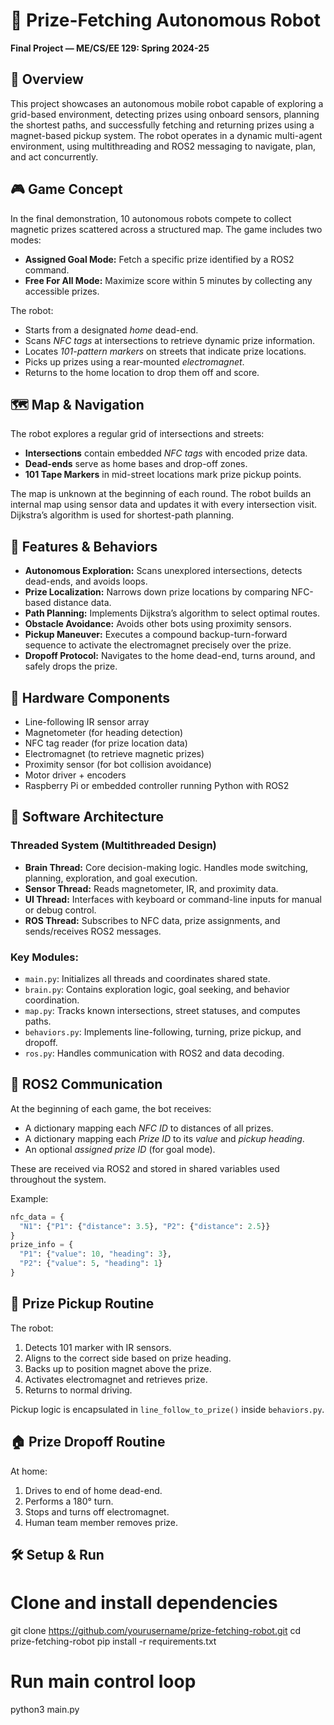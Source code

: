 # 🧭 Prize-Fetching Autonomous Robot  
**Final Project — ME/CS/EE 129: Spring 2024-25**

## 📌 Overview
This project showcases an autonomous mobile robot capable of exploring a grid-based environment, detecting prizes using onboard sensors, planning the shortest paths, and successfully fetching and returning prizes using a magnet-based pickup system. The robot operates in a dynamic multi-agent environment, using multithreading and ROS2 messaging to navigate, plan, and act concurrently.

## 🎮 Game Concept
In the final demonstration, 10 autonomous robots compete to collect magnetic prizes scattered across a structured map. The game includes two modes:
- **Assigned Goal Mode:** Fetch a specific prize identified by a ROS2 command.
- **Free For All Mode:** Maximize score within 5 minutes by collecting any accessible prizes.

The robot:
- Starts from a designated *home* dead-end.
- Scans *NFC tags* at intersections to retrieve dynamic prize information.
- Locates *101-pattern markers* on streets that indicate prize locations.
- Picks up prizes using a rear-mounted *electromagnet*.
- Returns to the home location to drop them off and score.

## 🗺️ Map & Navigation
The robot explores a regular grid of intersections and streets:
- **Intersections** contain embedded *NFC tags* with encoded prize data.
- **Dead-ends** serve as home bases and drop-off zones.
- **101 Tape Markers** in mid-street locations mark prize pickup points.

The map is unknown at the beginning of each round. The robot builds an internal map using sensor data and updates it with every intersection visit. Dijkstra’s algorithm is used for shortest-path planning.

## 🧠 Features & Behaviors
- **Autonomous Exploration:** Scans unexplored intersections, detects dead-ends, and avoids loops.
- **Prize Localization:** Narrows down prize locations by comparing NFC-based distance data.
- **Path Planning:** Implements Dijkstra’s algorithm to select optimal routes.
- **Obstacle Avoidance:** Avoids other bots using proximity sensors.
- **Pickup Maneuver:** Executes a compound backup-turn-forward sequence to activate the electromagnet precisely over the prize.
- **Dropoff Protocol:** Navigates to the home dead-end, turns around, and safely drops the prize.

## 🔩 Hardware Components
- Line-following IR sensor array
- Magnetometer (for heading detection)
- NFC tag reader (for prize location data)
- Electromagnet (to retrieve magnetic prizes)
- Proximity sensor (for bot collision avoidance)
- Motor driver + encoders
- Raspberry Pi or embedded controller running Python with ROS2

## 🧰 Software Architecture
### Threaded System (Multithreaded Design)
- **Brain Thread:** Core decision-making logic. Handles mode switching, planning, exploration, and goal execution.
- **Sensor Thread:** Reads magnetometer, IR, and proximity data.
- **UI Thread:** Interfaces with keyboard or command-line inputs for manual or debug control.
- **ROS Thread:** Subscribes to NFC data, prize assignments, and sends/receives ROS2 messages.

### Key Modules:
- `main.py`: Initializes all threads and coordinates shared state.
- `brain.py`: Contains exploration logic, goal seeking, and behavior coordination.
- `map.py`: Tracks known intersections, street statuses, and computes paths.
- `behaviors.py`: Implements line-following, turning, prize pickup, and dropoff.
- `ros.py`: Handles communication with ROS2 and data decoding.

## 🔗 ROS2 Communication
At the beginning of each game, the bot receives:
- A dictionary mapping each *NFC ID* to distances of all prizes.
- A dictionary mapping each *Prize ID* to its *value* and *pickup heading*.
- An optional *assigned prize ID* (for goal mode).

These are received via ROS2 and stored in shared variables used throughout the system.

Example:
```python
nfc_data = {
  "N1": {"P1": {"distance": 3.5}, "P2": {"distance": 2.5}}
}
prize_info = {
  "P1": {"value": 10, "heading": 3},
  "P2": {"value": 5, "heading": 1}
}
```

## 🤖 Prize Pickup Routine
The robot:
1. Detects 101 marker with IR sensors.
2. Aligns to the correct side based on prize heading.
3. Backs up to position magnet above the prize.
4. Activates electromagnet and retrieves prize.
5. Returns to normal driving.

Pickup logic is encapsulated in `line_follow_to_prize()` inside `behaviors.py`.

## 🏠 Prize Dropoff Routine
At home:
1. Drives to end of home dead-end.
2. Performs a 180° turn.
3. Stops and turns off electromagnet.
4. Human team member removes prize.

## 🛠️ Setup & Run
# Clone and install dependencies
git clone https://github.com/yourusername/prize-fetching-robot.git
cd prize-fetching-robot
pip install -r requirements.txt

# Run main control loop
python3 main.py

